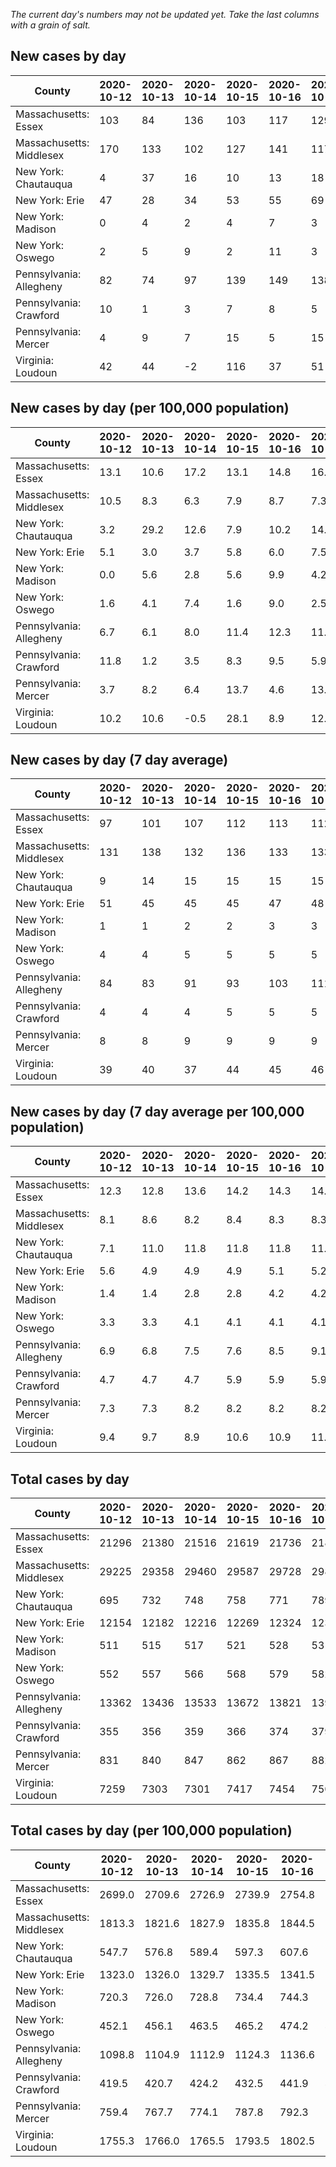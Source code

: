 _The current day's numbers may not be updated yet. Take the last columns with a grain of salt._
## New cases by day

| County | 2020-10-12 | 2020-10-13 | 2020-10-14 | 2020-10-15 | 2020-10-16 | 2020-10-17 | 2020-10-18 |
| --- | --- | --- | --- | --- | --- | --- | --- |
| Massachusetts: Essex | 103 | 84 | 136 | 103 | 117 | 129 |  |
| Massachusetts: Middlesex | 170 | 133 | 102 | 127 | 141 | 117 |  |
| New York: Chautauqua | 4 | 37 | 16 | 10 | 13 | 18 | 7 |
| New York: Erie | 47 | 28 | 34 | 53 | 55 | 69 | 58 |
| New York: Madison | 0 | 4 | 2 | 4 | 7 | 3 | 2 |
| New York: Oswego | 2 | 5 | 9 | 2 | 11 | 3 | 2 |
| Pennsylvania: Allegheny | 82 | 74 | 97 | 139 | 149 | 138 | 116 |
| Pennsylvania: Crawford | 10 | 1 | 3 | 7 | 8 | 5 | 7 |
| Pennsylvania: Mercer | 4 | 9 | 7 | 15 | 5 | 15 | 3 |
| Virginia: Loudoun | 42 | 44 | -2 | 116 | 37 | 51 | 53 |

## New cases by day (per 100,000 population)

| County | 2020-10-12 | 2020-10-13 | 2020-10-14 | 2020-10-15 | 2020-10-16 | 2020-10-17 | 2020-10-18 |
| --- | --- | --- | --- | --- | --- | --- | --- |
| Massachusetts: Essex | 13.1 | 10.6 | 17.2 | 13.1 | 14.8 | 16.3 |  |
| Massachusetts: Middlesex | 10.5 | 8.3 | 6.3 | 7.9 | 8.7 | 7.3 |  |
| New York: Chautauqua | 3.2 | 29.2 | 12.6 | 7.9 | 10.2 | 14.2 | 5.5 |
| New York: Erie | 5.1 | 3.0 | 3.7 | 5.8 | 6.0 | 7.5 | 6.3 |
| New York: Madison | 0.0 | 5.6 | 2.8 | 5.6 | 9.9 | 4.2 | 2.8 |
| New York: Oswego | 1.6 | 4.1 | 7.4 | 1.6 | 9.0 | 2.5 | 1.6 |
| Pennsylvania: Allegheny | 6.7 | 6.1 | 8.0 | 11.4 | 12.3 | 11.3 | 9.5 |
| Pennsylvania: Crawford | 11.8 | 1.2 | 3.5 | 8.3 | 9.5 | 5.9 | 8.3 |
| Pennsylvania: Mercer | 3.7 | 8.2 | 6.4 | 13.7 | 4.6 | 13.7 | 2.7 |
| Virginia: Loudoun | 10.2 | 10.6 | -0.5 | 28.1 | 8.9 | 12.3 | 12.8 |

## New cases by day (7 day average)

| County | 2020-10-12 | 2020-10-13 | 2020-10-14 | 2020-10-15 | 2020-10-16 | 2020-10-17 | 2020-10-18 |
| --- | --- | --- | --- | --- | --- | --- | --- |
| Massachusetts: Essex | 97 | 101 | 107 | 112 | 113 | 112 |  |
| Massachusetts: Middlesex | 131 | 138 | 132 | 136 | 133 | 133 |  |
| New York: Chautauqua | 9 | 14 | 15 | 15 | 15 | 15 | 15 |
| New York: Erie | 51 | 45 | 45 | 45 | 47 | 48 | 49 |
| New York: Madison | 1 | 1 | 2 | 2 | 3 | 3 | 3 |
| New York: Oswego | 4 | 4 | 5 | 5 | 5 | 5 | 5 |
| Pennsylvania: Allegheny | 84 | 83 | 91 | 93 | 103 | 111 | 114 |
| Pennsylvania: Crawford | 4 | 4 | 4 | 5 | 5 | 5 | 6 |
| Pennsylvania: Mercer | 8 | 8 | 9 | 9 | 9 | 9 | 8 |
| Virginia: Loudoun | 39 | 40 | 37 | 44 | 45 | 46 | 49 |

## New cases by day (7 day average per 100,000 population)

| County | 2020-10-12 | 2020-10-13 | 2020-10-14 | 2020-10-15 | 2020-10-16 | 2020-10-17 | 2020-10-18 |
| --- | --- | --- | --- | --- | --- | --- | --- |
| Massachusetts: Essex | 12.3 | 12.8 | 13.6 | 14.2 | 14.3 | 14.2 |  |
| Massachusetts: Middlesex | 8.1 | 8.6 | 8.2 | 8.4 | 8.3 | 8.3 |  |
| New York: Chautauqua | 7.1 | 11.0 | 11.8 | 11.8 | 11.8 | 11.8 | 11.8 |
| New York: Erie | 5.6 | 4.9 | 4.9 | 4.9 | 5.1 | 5.2 | 5.3 |
| New York: Madison | 1.4 | 1.4 | 2.8 | 2.8 | 4.2 | 4.2 | 4.2 |
| New York: Oswego | 3.3 | 3.3 | 4.1 | 4.1 | 4.1 | 4.1 | 4.1 |
| Pennsylvania: Allegheny | 6.9 | 6.8 | 7.5 | 7.6 | 8.5 | 9.1 | 9.4 |
| Pennsylvania: Crawford | 4.7 | 4.7 | 4.7 | 5.9 | 5.9 | 5.9 | 7.1 |
| Pennsylvania: Mercer | 7.3 | 7.3 | 8.2 | 8.2 | 8.2 | 8.2 | 7.3 |
| Virginia: Loudoun | 9.4 | 9.7 | 8.9 | 10.6 | 10.9 | 11.1 | 11.8 |

## Total cases by day

| County | 2020-10-12 | 2020-10-13 | 2020-10-14 | 2020-10-15 | 2020-10-16 | 2020-10-17 | 2020-10-18 |
| --- | --- | --- | --- | --- | --- | --- | --- |
| Massachusetts: Essex | 21296 | 21380 | 21516 | 21619 | 21736 | 21865 |  |
| Massachusetts: Middlesex | 29225 | 29358 | 29460 | 29587 | 29728 | 29845 |  |
| New York: Chautauqua | 695 | 732 | 748 | 758 | 771 | 789 | 796 |
| New York: Erie | 12154 | 12182 | 12216 | 12269 | 12324 | 12393 | 12451 |
| New York: Madison | 511 | 515 | 517 | 521 | 528 | 531 | 533 |
| New York: Oswego | 552 | 557 | 566 | 568 | 579 | 582 | 584 |
| Pennsylvania: Allegheny | 13362 | 13436 | 13533 | 13672 | 13821 | 13959 | 14075 |
| Pennsylvania: Crawford | 355 | 356 | 359 | 366 | 374 | 379 | 386 |
| Pennsylvania: Mercer | 831 | 840 | 847 | 862 | 867 | 882 | 885 |
| Virginia: Loudoun | 7259 | 7303 | 7301 | 7417 | 7454 | 7505 | 7558 |

## Total cases by day (per 100,000 population)

| County | 2020-10-12 | 2020-10-13 | 2020-10-14 | 2020-10-15 | 2020-10-16 | 2020-10-17 | 2020-10-18 |
| --- | --- | --- | --- | --- | --- | --- | --- |
| Massachusetts: Essex | 2699.0 | 2709.6 | 2726.9 | 2739.9 | 2754.8 | 2771.1 |  |
| Massachusetts: Middlesex | 1813.3 | 1821.6 | 1827.9 | 1835.8 | 1844.5 | 1851.8 |  |
| New York: Chautauqua | 547.7 | 576.8 | 589.4 | 597.3 | 607.6 | 621.7 | 627.3 |
| New York: Erie | 1323.0 | 1326.0 | 1329.7 | 1335.5 | 1341.5 | 1349.0 | 1355.3 |
| New York: Madison | 720.3 | 726.0 | 728.8 | 734.4 | 744.3 | 748.5 | 751.3 |
| New York: Oswego | 452.1 | 456.1 | 463.5 | 465.2 | 474.2 | 476.6 | 478.3 |
| Pennsylvania: Allegheny | 1098.8 | 1104.9 | 1112.9 | 1124.3 | 1136.6 | 1147.9 | 1157.4 |
| Pennsylvania: Crawford | 419.5 | 420.7 | 424.2 | 432.5 | 441.9 | 447.8 | 456.1 |
| Pennsylvania: Mercer | 759.4 | 767.7 | 774.1 | 787.8 | 792.3 | 806.0 | 808.8 |
| Virginia: Loudoun | 1755.3 | 1766.0 | 1765.5 | 1793.5 | 1802.5 | 1814.8 | 1827.6 |
